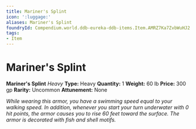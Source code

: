 ```yaml
---
title: Mariner's Splint
icon: ':luggage:'
aliases: Mariner's Splint
foundryId: Compendium.world.ddb-eureka-ddb-items.Item.AMRZ7Ka7ZvbWuHJ2
tags:
- Item
---
```


# Mariner's Splint

**Mariner's Splint**
_Heavy_
**Type:** Heavy
**Quantity:** 1
**Weight:** 60 lb
**Price:** 300 gp
**Rarity:** Uncommon
**Attunement:** None

*While wearing this armor, you have a swimming speed equal to your walking speed. In addition, whenever you start your turn underwater with 0 hit points, the armor causes you to rise 60 feet toward the surface. The armor is decorated with fish and she<span class="No-Break">ll motifs.</span>*